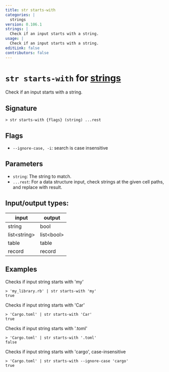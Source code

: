 ```yaml
---
title: str starts-with
categories: |
  strings
version: 0.106.1
strings: |
  Check if an input starts with a string.
usage: |
  Check if an input starts with a string.
editLink: false
contributors: false
---
```

<!-- This file is automatically generated. Please edit the command in https://github.com/nushell/nushell instead. -->

# `str starts-with` for [strings](/commands/categories/strings.md)

<div class='command-title'>Check if an input starts with a string.</div>

## Signature

```> str starts-with {flags} (string) ...rest```

## Flags

 -  `--ignore-case, -i`: search is case insensitive

## Parameters

 -  `string`: The string to match.
 -  `...rest`: For a data structure input, check strings at the given cell paths, and replace with result.


## Input/output types:

| input        | output     |
| ------------ | ---------- |
| string       | bool       |
| list&lt;string&gt; | list&lt;bool&gt; |
| table        | table      |
| record       | record     |
## Examples

Checks if input string starts with 'my'
```nu
> 'my_library.rb' | str starts-with 'my'
true
```

Checks if input string starts with 'Car'
```nu
> 'Cargo.toml' | str starts-with 'Car'
true
```

Checks if input string starts with '.toml'
```nu
> 'Cargo.toml' | str starts-with '.toml'
false
```

Checks if input string starts with 'cargo', case-insensitive
```nu
> 'Cargo.toml' | str starts-with --ignore-case 'cargo'
true
```
